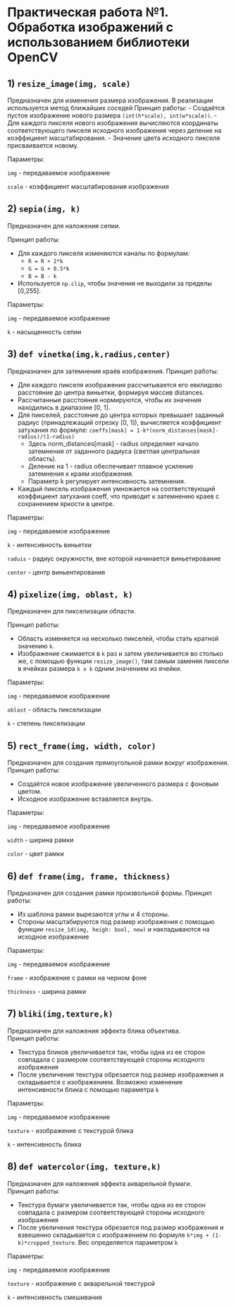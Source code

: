 # Практическая работа №1. Обработка изображений с использованием библиотеки OpenCV ##

## 1) `resize_image(img, scale)`

Предназначен для изменения размера изображения. В реализации используется метод ближайших соседей 
Принцип работы:
    - Создаётся пустое изображение нового размера `(int(h*scale), int(w*scale))`.
    - Для каждого пикселя нового изображения вычисляются координаты соответствующего пикселя исходного изображения через деление на коэффициент масштабирования.
    - Значение цвета исходного пикселя присваивается новому.

Параметры:

`img` - передаваемое изображение

`scale` - коэффициент масштабирования изображения

 ## 2) `sepia(img, k)`

Предназначен для наложения сепии.    

Принцип работы:
- Для каждого пикселя изменяются каналы по формулам:
  - `R = R + 2*k`
  - `G = G + 0.5*k`
  - `B = B - k`
- Используется `np.clip`, чтобы значения не выходили за пределы [0,255].
    
Параметры:

`img` - передаваемое изображение

`k` - насыщенность сепии


## 3) `def vinetka(img,k,radius,center)`

Предназначен для затемнения краёв изображения.
Принцип работы:
- Для каждого пикселя изображения рассчитывается его евклидово расстояние до центра виньетки, формируя массив distances.
- Рассчитанные расстояния нормируются, чтобы их значения находились в диапазоне [0, 1].
- Для пикселей, расстояние до центра которых превышает заданный радиус (принадлежащий отрезку [0, 1]), вычисляется коэффициент затухания по формуле: `coeffs[mask] = 1-k*(norm_distanses[mask]-radius)/(1-radius)`
    - Здесь norm_distances[mask] - radius определяет начало затемнения от заданного радиуса (светлая центральная область).
    - Деление на 1 - radius обеспечивает плавное усиление затемнения к краям изображения.
    - Параметр k регулирует интенсивность затемнения.
 - Каждый пиксель изображения умножается на соответствующий коэффициент затухания coeff, что приводит к затемнению краев с сохранением яркости в центре.

Параметры:

`img` - передаваемое изображение

`k` - интенсивность виньетки

`raduis` - радиус окружности, вне которой начинается виньетирование

`center` - центр виньентирования

## 4) `pixelize(img, oblast, k)`

Предназначен для пикселизации области.

Принцип работы:
- Область изменяется на несколько пикселей, чтобы стать кратной значению `k`.
- Изображение сжимается в `k` раз и затем увеличивается во столько же, с помощью функции `resize_image()`, там самым заменяя пиксели в ячейках размера `k x k` одним значением из ячейки.
    
Параметры:

`img` - передаваемое изображение

`oblast` - область пикселизации

`k` - степень пикселизации 

## 5) `rect_frame(img, width, color)`

Предназначен для создания прямоугольной рамки вокруг изображения.
Принцип работы:
- Создаётся новое изображение увеличенного размера с фоновым цветом.
- Исходное изображение вставляется внутрь.  

Параметры:

`img` - передаваемое изображение

`width` - ширина рамки

`color` - цвет рамки

## 6) `def frame(img, frame, thickness)`

Предназначен для создания рамки произвольной формы.
Принцип работы:
- Из шаблона рамки вырезаются углы и 4 стороны.
- Стороны масштабируются под размер изображения с помощью функции `resize_1d(img, heigh: bool, new)` и накладываются на исходное изображение

Параметры:

`img` - передаваемое изображение

`frame` - изображение с рамки на черном фоне

`thickness` - ширина рамки

## 7) `bliki(img,texture,k)`

Предназначен для наложения эффекта блика объектива.    
Принцип работы:
- Текстура бликов увеличивается так, чтобы одна из ее сторон совпадала с размером соответствующей стороны исходного изображения
- После увеличения текстура обрезается под размер изображения и складывается с изображением. Возможно изменение интенсивности блика с помощью параметра `k`

Параметры:

`img` - передаваемое изображение

`texture` - изображение с текстурой блика

`k` - интенсивность блика

## 8) `def watercolor(img, texture,k)`
Предназначен для наложения эффекта акварельной бумаги.    
Принцип работы:
- Текстура бумаги увеличивается так, чтобы одна из ее сторон совпадала с размером соответствующей стороны исходного изображения
- После увеличения текстура обрезается под размер изображения и взвешенно складывается с изображением по формуле `k*img + (1-k)*cropped_texture`. Вес определяется параметром `k`

Параметры:

`img` - передаваемое изображение

`texture` - изображение с акварельной текстурой

`k` - интенсивность смешивания
